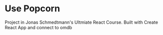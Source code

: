 # Use Popcorn

Project in Jonas Schmedtmann's Ultmiate React Course. Built with Create React App and connect to omdb
